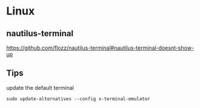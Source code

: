 # Linux


## nautilus-terminal

https://github.com/flozz/nautilus-terminal#nautilus-terminal-doesnt-show-up


## Tips
update the default terminal

`sudo update-alternatives --config x-terminal-emulator`
